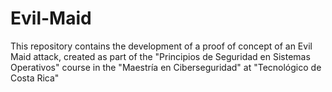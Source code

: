 # Evil-Maid
This repository contains the development of a proof of concept of an Evil Maid attack, created as part of the "Principios de Seguridad en Sistemas Operativos" course in the "Maestría en Ciberseguridad" at "Tecnológico de Costa Rica"
